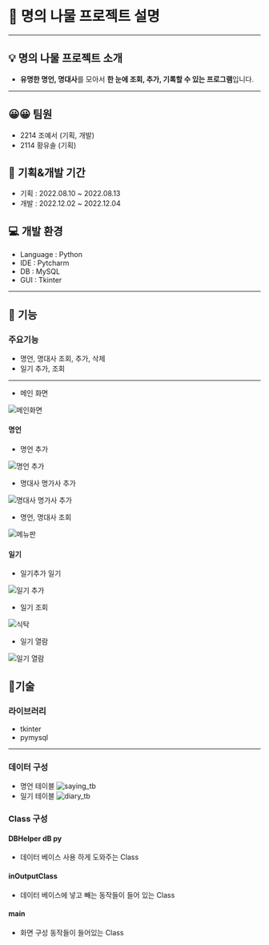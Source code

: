 # 🌿 명의 나물 프로젝트 설명
***
## 💡 명의 나물 프로젝트 소개

- **유명한 명언, 명대사**를 모아서 **한 눈에 조회, 추가, 기록할 수 있는 프로그램**입니다. 
***
## 😀😀 팀원

- 2214 조예서 (기획, 개발)
- 2114 황유솔 (기획)

## 📅 기획&개발 기간

- 기획 : 2022.08.10 ~ 2022.08.13
- 개발 : 2022.12.02 ~ 2022.12.04

## 💻 개발 환경

- Language : Python
- IDE : Pytcharm
- DB : MySQL
- GUI : Tkinter
***

## 📌 기능

### 주요기능
- 명언, 명대사 조회, 추가, 삭제
- 일기 추가, 조회
***
- 메인 화면

![메인화면](https://user-images.githubusercontent.com/108272947/205522869-36551561-e32d-4426-b34a-6708921d6ab1.gif)
#### 명언
- 명언 추가

![명언 추가](https://user-images.githubusercontent.com/108272947/205522866-1ee6f6db-17ff-494e-bbaf-5c49cda8f823.gif)

- 명대사 명가사 추가

![명대사 명가사 추가](https://user-images.githubusercontent.com/108272947/205522867-9fecfcab-70f0-4544-a35f-1204583d478b.gif)

- 명언, 명대사 조회

![메뉴판](https://user-images.githubusercontent.com/108272947/205522874-f67a2ea2-92a0-452d-8405-e6592f4cd904.gif)

#### 일기
- 일기추가 일기  

![일기 추가](https://user-images.githubusercontent.com/108272947/205522860-c3760557-6039-41b0-8d7c-55c809c62356.gif)

- 일기 조회

![식탁](https://user-images.githubusercontent.com/108272947/205522863-ca478c13-ce56-4edf-97c9-67a2332867f2.gif)

- 일기 열람

![일기 열람](https://user-images.githubusercontent.com/108272947/205522865-5e5c07e6-9b0d-49fb-89bb-64451edb98d3.gif)

## 📎기술
### 라이브러리
- tkinter
- pymysql
***
### 데이터 구성
- 명언 테이블
![saying_tb](https://user-images.githubusercontent.com/108272947/205522875-9439380c-9922-4830-817a-7032f3018a65.gif)
- 일기 테이블
![diary_tb](https://user-images.githubusercontent.com/108272947/205522876-5b0ba375-9c89-422b-abc4-5507346c71cb.gif)

### Class 구성
#### DBHelper dB py
- 데이터 베이스 사용 하게 도와주는 Class
#### inOutputClass
- 데이터 베이스에 넣고 빼는 동작들이 들어 있는 Class
#### main
- 화면 구성 동작들이 들어있는 Class
